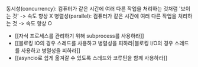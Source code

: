 ---
---

동시성(concurrency): 컴퓨터가 같은 시간에 여러 다른 작업을 처리하는 것처럼 '보이는 것' -> 속도 향상 X
병렬성(parallel): 컴퓨터가 같은 시간에 여러 다른 작업을 처리하는 것 -> 속도 향상 O
- [[자식 프로세스를 관리하기 위해 subprocess를 사용하라]]
- [[블로킹 IO의 경우 스레드를 사용하고 병렬성을 피하라|블로킹 I/O의 경우 스레드를 사용하고 병렬성을 피하라]]
- [[asyncio로 쉽게 옮겨갈 수 있도록 스레드와 코루틴을 함께 사용하라]]